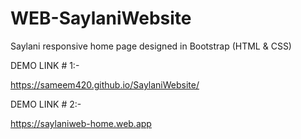 # WEB-SaylaniWebsite
Saylani responsive home page designed in Bootstrap (HTML &amp; CSS)

DEMO LINK # 1:-

https://sameem420.github.io/SaylaniWebsite/

DEMO LINK # 2:-

https://saylaniweb-home.web.app
